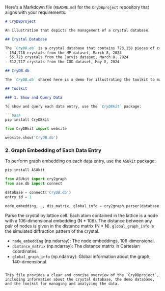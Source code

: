 Here's a Markdown file (`README.md`) for the `CryDBproject` repository that aligns with your requirements:

```markdown
# CryDBproject

An illustration that depicts the management of a crystal database.

## Crystal Database

The `CryDB.db` is a crystal database that contains 723,158 pieces of crystals:
- 154,718 crystals from the MP dataset, March 8, 2024
- 55,723 crystals from the Jarvis dataset, March 8, 2024
- 512,717 crystals from the COD dataset, May 8, 2024

## CryDB.db

The `CryDB.db` shared here is a demo for illustrating the toolkit to manage the database.

## Toolkit

### 1. Show and Query Data

To show and query each data entry, use the `CryDBkit` package:

```bash
pip install CryDBkit
```

```python
from CryDBkit import website

website.show('CryDB.db')
```

### 2. Graph Embedding of Each Data Entry

To perform graph embedding on each data entry, use the `ASUkit` package:

```bash
pip install ASUkit
```

```python
from ASUkit import cry2graph
from ase.db import connect

database = connect('CryDB.db')
entry_id = 1

node_embedding, _, dis_matrix, global_info = cry2graph.parser(database, entry_id).get(model='Simulation')
```

Parse the crystal by lattice cell. Each atom contained in the lattice is a node with a 106-dimensional embedding (N * 106). The distance between any pair of nodes is given in the distance matrix (N * N). `global_graph_info` is the simulated diffraction pattern of the crystal.

- `node_embedding` (np.ndarray): The node embeddings, 106-dimensional.
- `distance_matrix` (np.ndarray): The distance matrix in Cartesian coordinates.
- `global_graph_info` (np.ndarray): Global information about the graph, 140-dimensional.
```

This file provides a clear and concise overview of the `CryDBproject`, including information about the crystal database, the demo database, and the toolkit for managing and analyzing the data.